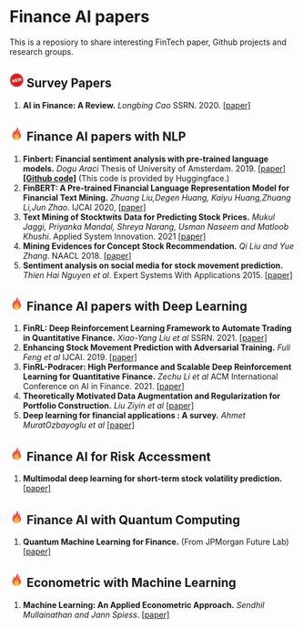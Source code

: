 # Finance AI papers
This is a reposiory to share interesting FinTech paper, Github projects and research groups.

## <img src="https://github.com/kgspace/KG_papers/blob/main/images/new.png" width="25" height="25"> Survey Papers

1. **AI in Finance: A Review.**
*Longbing Cao* SSRN. 2020. [[paper]](https://papers.ssrn.com/sol3/papers.cfm?abstract_id=3647625)


## <img src="https://github.com/kgspace/KG_papers/blob/main/images/hot.png" width="25" height="25"> Finance AI papers with NLP

1. **Finbert: Financial sentiment analysis with pre-trained language models.**
*Dogu Araci*  Thesis of University of Amsterdam. 2019. [[paper]](https://arxiv.org/abs/1908.10063)
**[[Github code]](https://huggingface.co/ProsusAI/finbert)** (This code is provided by Huggingface.)
2. **FinBERT: A Pre-trained Financial Language Representation Model for Financial Text Mining.**
*Zhuang Liu,Degen Huang, Kaiyu Huang,Zhuang Li,Jun Zhao*. IJCAI 2020, [[paper]](https://www.researchgate.net/profile/Kei-Nakagawa-3/publication/342797873_RM-CVaR_Regularized_Multiple_b-CVaR_Portfolio/links/5f4ee78d92851c250b88bc32/RM-CVaR-Regularized-Multiple-b-CVaR-Portfolio.pdf)
3. **Text Mining of Stocktwits Data for Predicting Stock Prices.**
*Mukul Jaggi, Priyanka Mandal, Shreya Narang, Usman Naseem and Matloob Khushi*.  Applied System Innovation. 2021 [[paper]](https://www.mdpi.com/2571-5577/4/1/13/pdf)
4. **Mining Evidences for Concept Stock Recommendation.**
*Qi Liu and Yue Zhang*. NAACL 2018. [[paper]](https://aclanthology.org/N18-1191.pdf)
5. **Sentiment analysis on social media for stock movement prediction.**
*Thien Hai Nguyen et al*. Expert Systems With Applications 2015. [[paper]](https://reader.elsevier.com/reader/sd/pii/S0957417415005126?token=A09203C2E671D716FFCA18F746BEAE3A8B8B010525F0F2678106E90A84A074E2A8E116D5470588C309AD60C13445D5DB&originRegion=eu-west-1&originCreation=20211216224703)

## <img src="https://github.com/kgspace/KG_papers/blob/main/images/hot.png" width="25" height="25"> Finance AI papers with Deep Learning

1. **FinRL: Deep Reinforcement Learning Framework to Automate Trading in Quantitative Finance.**
*Xiao-Yang Liu et al*  SSRN. 2021. [[paper]](https://papers.ssrn.com/sol3/papers.cfm?abstract_id=3955949)
2. **Enhancing Stock Movement Prediction with Adversarial Training.**
*Fuli Feng et al*  IJCAI. 2019. [[paper]](https://arxiv.org/pdf/1810.09936.pdf)
3. **FinRL-Podracer: High Performance and Scalable Deep Reinforcement Learning for Quantitative Finance.**
*Zechu Li et al*  ACM International Conference on AI in Finance. 2021. [[paper]](https://arxiv.org/pdf/2111.05188.pdf)
4. **Theoretically Motivated Data Augmentation and Regularization for Portfolio Construction.**
*Liu Ziyin et al* [[paper]](https://arxiv.org/pdf/2106.04114.pdf)
5. **Deep learning for financial applications : A survey.**
*Ahmet MuratOzbayoglu et al* [[paper]](https://www.sciencedirect.com/science/article/pii/S1568494620303240)
## <img src="https://github.com/kgspace/KG_papers/blob/main/images/hot.png" width="25" height="25"> Finance AI for Risk Accessment
1. **Multimodal deep learning for short-term stock volatility prediction.** [[paper]](https://arxiv.org/pdf/1812.10479.pdf)
## <img src="https://github.com/kgspace/KG_papers/blob/main/images/hot.png" width="25" height="25"> Finance AI with Quantum Computing
1. **Quantum Machine Learning for Finance.** (From JPMorgan Future Lab) [[paper]](https://arxiv.org/pdf/2109.04298v1.pdf)

## <img src="https://github.com/kgspace/KG_papers/blob/main/images/hot.png" width="25" height="25"> Econometric with Machine Learning
1. **Machine Learning: An Applied Econometric Approach.**  *Sendhil Mullainathan and Jann Spiess*. [[paper]](https://pubs.aeaweb.org/doi/pdfplus/10.1257/jep.31.2.87)
